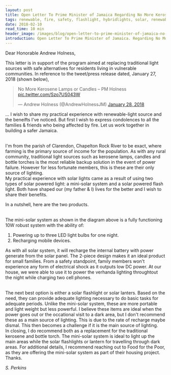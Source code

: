 ```yaml
---
layout: post
title: Open Letter To Prime Minister of Jamaica Regarding No More Kerosene Lamps or Candles.
tags: renewable, fire, safety, flashlight, hybridlights, solar, renewableenergy, renewable
date: 2018-02-10
read_time: 10 min
header_image: /images/blog/open-letter-to-prime-minister-of-jamaica-no-more-kerosene-lamps.png
introduction: Open Letter To Prime Minister of Jamaica. Regarding No More Kerosene Lamps or Candles.
---
```


Dear Honorable Andrew Holness,

This letter is in support of the program aimed at replacing traditional light sources with safe alternatives for residents living in vulnerable communities. In reference to the tweet/press release dated, January 27, 2018 (shown below),  
<blockquote class="twitter-tweet" data-lang="en"><p lang="en" dir="ltr">No More Kerosene Lamps or Candles – PM Holness <a href="https://t.co/Szo7US043W">pic.twitter.com/Szo7US043W</a></p>&mdash; Andrew Holness (@AndrewHolnessJM) <a href="https://twitter.com/AndrewHolnessJM/status/957434346641731584?ref_src=twsrc%5Etfw">January 28, 2018</a></blockquote>
<script async src="https://platform.twitter.com/widgets.js" charset="utf-8"></script>

... I wish to share my practical experience with renewable-light source and the beneifts I've noticed. But first I wish to express condolences to all the families & friends who being affected by fire. Let us work together in building a safer Jamaica.

<br/>
I'm from the parish of Clarendon, Chapelton Rock River to be exact, where farming is the primary source of income for the population. As with any rural community, traditional light sources such as kerosene lamps, candles and bottle torches is the most reliable backup solution in the event of power failure. However for less fortunate members, this is these are their only source of lighting.

<br/>
My practical experience with solar lights came as a result of using two types of solar powered light: a mini-solar system and a solar powered flash light. Both have shaped our (my father & I) lives for the better and I wish to share their benefits. 

In a nutshell, here are the two products.

<br/>
The mini-solar system as shown in the diagram above is a fully functioning 10W robust system with the ability of:

1. Powering up to three LED light bulbs for one night.
2. Recharging mobile devices.

As with all solar system, it will recharge the internal battery with power generate from the solar panel. The 2-piece design makes it an ideal product for small families. From a safety standpoint, family members won't experience any form of electrical shock as it outputs low DC power. At our house, we were able to use it to power the verhanda lighting throughtout the night while charging two cell phones. 

<br/>
The next best option is either a solar flashlight or solar lanters. Based on the need, they can provide adequate lighting necessary to do basic tasks for adequate periods. Unlike the mini-solar system, these are more portable and light weight but less powerful. I believe these items are ideal when the power goes out or the occational visit to a dark area, but I don't recommend these as a main source of lighting. This is due to the rate of recharge maybe dismal. This then becomes a challenge if it is the main source of lighting.


<br/>
In closing, I do recommend both as a replacement for the traditional kerosene and bottle torch. The mini-solar system is ideal to light up the main areas while the solar flashlights or lantern for travelling through dark areas. For additional details, I recommend reaching out to Food for the Poor, as they are offering the mini-solar system as part of their housing project.

<br/>
Thanks.

*S. Perkins*